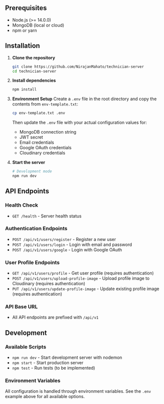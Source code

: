 ## Prerequisites

- Node.js (>= 14.0.0)
- MongoDB (local or cloud)
- npm or yarn

## Installation

1. **Clone the repository**

   ```bash
   git clone https://github.com/NirajanMahato/technician-server
   cd technician-server
   ```

2. **Install dependencies**

   ```bash
   npm install
   ```

3. **Environment Setup**
   Create a `.env` file in the root directory and copy the contents from `env-template.txt`:

   ```bash
   cp env-template.txt .env
   ```

   Then update the `.env` file with your actual configuration values for:

   - MongoDB connection string
   - JWT secret
   - Email credentials
   - Google OAuth credentials
   - Cloudinary credentials

4. **Start the server**

   ```bash
   # Development mode
   npm run dev
   ```

## API Endpoints

### Health Check

- `GET /health` - Server health status

### Authentication Endpoints

- `POST /api/v1/users/register` - Register a new user
- `POST /api/v1/users/login` - Login with email and password
- `POST /api/v1/users/google` - Login with Google OAuth

### User Profile Endpoints

- `GET /api/v1/users/profile` - Get user profile (requires authentication)
- `POST /api/v1/users/upload-profile-image` - Upload profile image to Cloudinary (requires authentication)
- `PUT /api/v1/users/update-profile-image` - Update existing profile image (requires authentication)

### API Base URL

- All API endpoints are prefixed with `/api/v1`

## Development

### Available Scripts

- `npm run dev` - Start development server with nodemon
- `npm start` - Start production server
- `npm test` - Run tests (to be implemented)

### Environment Variables

All configuration is handled through environment variables. See the `.env` example above for all available options.
